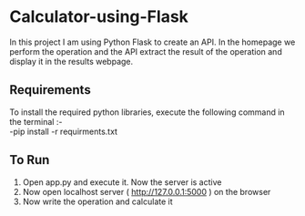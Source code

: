 # Calculator-using-Flask
In this project I am using Python Flask to create an API. In the homepage we perform the operation and the API extract the result of the operation and display it in the results webpage. 

## Requirements

To install the required python libraries, execute the following command in the terminal :-   
-pip install -r requirments.txt

## To Run

1. Open app.py and execute it. Now the server is active
2. Now open localhost server ( http://127.0.0.1:5000 ) on the browser
3. Now write the operation and calculate it
